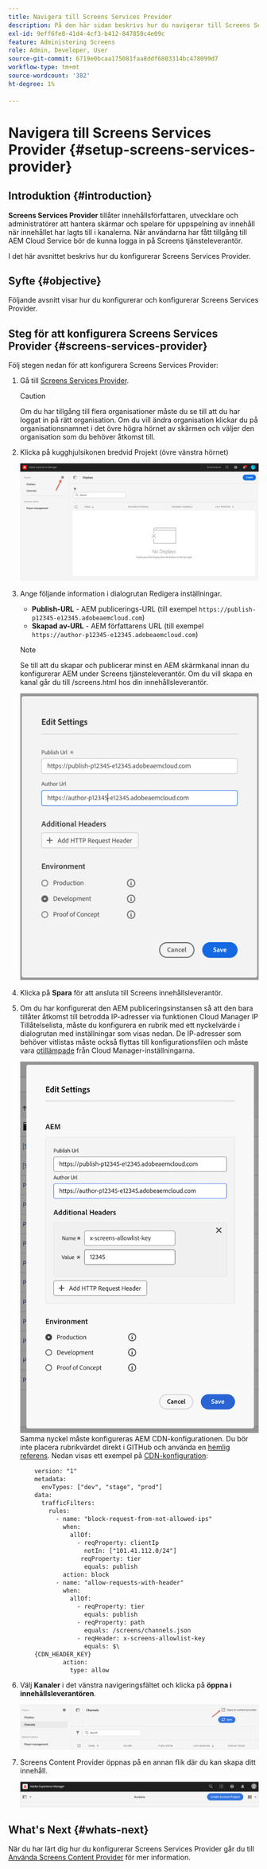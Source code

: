 ```yaml
---
title: Navigera till Screens Services Provider
description: På den här sidan beskrivs hur du navigerar till Screens Services Provider.
exl-id: 9eff6fe8-41d4-4cf3-b412-847850c4e09c
feature: Administering Screens
role: Admin, Developer, User
source-git-commit: 6719e0bcaa175081faa8ddf6803314bc478099d7
workflow-type: tm+mt
source-wordcount: '382'
ht-degree: 1%

---
```


# Navigera till Screens Services Provider {#setup-screens-services-provider}

## Introduktion {#introduction}

**Screens Services Provider** tillåter innehållsförfattaren, utvecklare och administratörer att hantera skärmar och spelare för uppspelning av innehåll när innehållet har lagts till i kanalerna. När användarna har fått tillgång till AEM Cloud Service bör de kunna logga in på Screens tjänsteleverantör.

I det här avsnittet beskrivs hur du konfigurerar Screens Services Provider.


## Syfte {#objective}

Följande avsnitt visar hur du konfigurerar och konfigurerar Screens Services Provider.

## Steg för att konfigurera Screens Services Provider {#screens-services-provider}

Följ stegen nedan för att konfigurera Screens Services Provider:

1. Gå till [Screens Services Provider](https://experience.adobe.com/screens).

   >[!CAUTION]
   >Om du har tillgång till flera organisationer måste du se till att du har loggat in på rätt organisation. Om du vill ändra organisation klickar du på organisationsnamnet i det övre högra hörnet av skärmen och väljer den organisation som du behöver åtkomst till.

1. Klicka på kugghjulsikonen bredvid Projekt (övre vänstra hörnet)

   ![bild](/help/screens-cloud/assets/configure/configure-screens0.png)

1. Ange följande information i dialogrutan Redigera inställningar.
   * **Publish-URL** - AEM publicerings-URL (till exempel `https://publish-p12345-e12345.adobeaemcloud.com`)
   * **Skapad av-URL** - AEM författarens URL (till exempel `https://author-p12345-e12345.adobeaemcloud.com`)

   >[!NOTE]
   >Se till att du skapar och publicerar minst en AEM skärmkanal innan du konfigurerar AEM under Screens tjänsteleverantör. Om du vill skapa en kanal går du till /screens.html hos din innehållsleverantör.

   ![bild](/help/screens-cloud/assets/configure/configure-screens4.png)

1. Klicka på **Spara** för att ansluta till Screens innehållsleverantör.

1. Om du har konfigurerat den AEM publiceringsinstansen så att den bara tillåter åtkomst till betrodda IP-adresser via funktionen Cloud Manager IP Tillåtelselista, måste du konfigurera en rubrik med ett nyckelvärde i dialogrutan med inställningar som visas nedan.
De IP-adresser som behöver vitlistas måste också flyttas till konfigurationsfilen och måste vara [otillämpade](https://experienceleague.adobe.com/en/docs/experience-manager-cloud-service/content/implementing/using-cloud-manager/ip-allow-lists/apply-allow-list) från Cloud Manager-inställningarna.

   ![bild](/help/screens-cloud/assets/configure/configure-screens20b.png)
Samma nyckel måste konfigureras AEM CDN-konfigurationen.  Du bör inte placera rubrikvärdet direkt i GITHub och använda en [hemlig referens](https://experienceleague.adobe.com/en/docs/experience-manager-cloud-service/content/implementing/content-delivery/cdn-credentials-authentication#rotating-secrets).
Nedan visas ett exempel på [CDN-konfiguration](https://experienceleague.adobe.com/en/docs/experience-manager-cloud-service/content/security/traffic-filter-rules-including-waf):

   ```kind: "CDN"
       version: "1"
       metadata:
         envTypes: ["dev", "stage", "prod"]
       data:
         trafficFilters:
           rules:
             - name: "block-request-from-not-allowed-ips"
               when:
                 allOf:
                   - reqProperty: clientIp
                     notIn: ["101.41.112.0/24"]
                    reqProperty: tier
                     equals: publish
               action: block
             - name: "allow-requests-with-header"
               when:
                 allOf:
                   - reqProperty: tier
                     equals: publish
                   - reqProperty: path
                     equals: /screens/channels.json
                   - reqHeader: x-screens-allowlist-key
                     equals: $\
       {CDN_HEADER_KEY}
               action:
                 type: allow
   ```

1. Välj **Kanaler** i det vänstra navigeringsfältet och klicka på **öppna i innehållsleverantören**.

   ![bild](/help/screens-cloud/assets/configure/configure-screens1.png)

1. Screens Content Provider öppnas på en annan flik där du kan skapa ditt innehåll.

   ![bild](/help/screens-cloud/assets/configure/configure-screens2.png)





## What&#39;s Next {#whats-next}

När du har lärt dig hur du konfigurerar Screens Services Provider går du till [Använda Screens Content Provider](https://experienceleague.adobe.com/docs/experience-manager-cloud-service/content/screens-as-cloud-service/configure-screens-cloud/using-screens-content-provider.html#screens-content-provider) för mer information.
